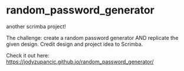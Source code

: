 # random_password_generator
another scrimba project!


The challenge: create a random password generator AND replicate the given design. Credit design and project idea to Scrimba. 

Check it out here: https://jodyzupancic.github.io/random_password_generator/
